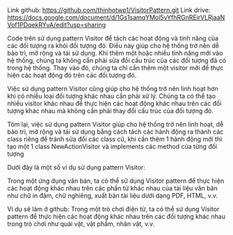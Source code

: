 Link github: https://github.com/thinhotwp1/VisitorPattern.git
Link drive: https://docs.google.com/document/d/1Gs1samqYMol5vYfhRGnREirVLRjaaNVof1PDqekRYvA/edit?usp=sharing


Code trên sử dụng pattern Visitor để tách các hoạt động và tính năng của các đối tượng ra khỏi đối tượng đó. Điều này giúp cho hệ thống trở nên dễ bảo trì, mở rộng và tái sử dụng.
Khi thêm một hoặc nhiều tính năng mới vào hệ thống, chúng ta không cần phải sửa đổi cấu trúc của các đối tượng đã có trong hệ thống. Thay vào đó, chúng ta chỉ cần thêm một visitor mới để thực hiện các hoạt động đó trên các đối tượng đó.

Việc sử dụng pattern Visitor cũng giúp cho hệ thống trở nên linh hoạt hơn khi có nhiều loại đối tượng khác nhau cần phải xử lý. Chúng ta có thể tạo nhiều visitor khác nhau để thực hiện các hoạt động khác nhau trên các đối tượng khác nhau mà không cần phải thay đổi cấu trúc của đối tượng đó.

Tóm lại, việc sử dụng pattern Visitor giúp cho hệ thống trở nên linh hoạt, dễ bảo trì, mở rộng và tái sử dụng bằng cách tách các hành động ra thành các class riêng để tránh sửa đổi các class cũ, khi cần thêm 1 hành động mới thì tạo một 1 class NewActionVisitor và implements các method của từng đối tượng 

Dưới đây là một số ví dụ sử dụng pattern Visitor:

Trong một ứng dụng văn bản, ta có thể sử dụng Visitor pattern để thực hiện các hoạt động khác nhau trên các phần tử khác nhau của tài liệu văn bản như chữ in đậm, chữ nghiêng, xuất bản tài liệu dưới dạng PDF, HTML, v.v.

Ví dụ sẽ làm ở github:
Trong một trò chơi điện tử, ta có thể sử dụng Visitor pattern để thực hiện các hoạt động khác nhau trên các đối tượng khác nhau trong trò chơi như quái vật, vật phẩm, nhân vật, v.v.
